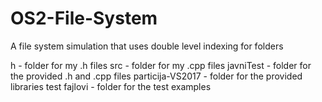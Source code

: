 # OS2-File-System
A file system simulation that uses double level indexing for folders

h - folder for my .h files
src - folder for my .cpp files
javniTest - folder for the provided .h and .cpp files
particija-VS2017 - folder for the provided libraries
test fajlovi - folder for the test examples
